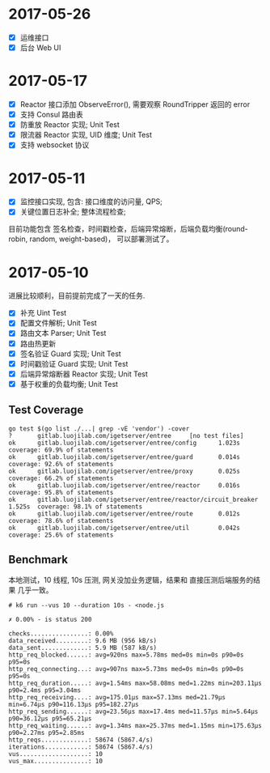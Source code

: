 # 2017-05-26

- [x] 运维接口
- [x] 后台 Web UI

# 2017-05-17

- [x] Reactor 接口添加 ObserveError(), 需要观察 RoundTripper 返回的 error
- [x] 支持 Consul 路由表
- [x] 防重放 Reactor 实现; Unit Test
- [x] 限流器 Reactor 实现, UID 维度; Unit Test
- [x] 支持 websocket 协议

# 2017-05-11

- [x] 监控接口实现, 包含: 接口维度的访问量, QPS;
- [x] 关键位置日志补全; 整体流程检查;

目前功能包含 签名检查，时间戳检查，后端异常熔断，后端负载均衡(round-robin, random, weight-based)，
可以部署测试了。

# 2017-05-10

进展比较顺利，目前提前完成了一天的任务.

- [x] 补充 Uint Test
- [x] 配置文件解析; Unit Test
- [x] 路由文本 Parser; Unit Test
- [x] 路由热更新
- [x] 签名验证 Guard 实现; Unit Test
- [x] 时间戳验证 Guard 实现; Unit Test
- [x] 后端异常熔断器 Reactor 实现; Unit Test
- [x] 基于权重的负载均衡; Unit Test

## Test Coverage

```
go test $(go list ./...| grep -vE 'vendor') -cover
?       gitlab.luojilab.com/igetserver/entree     [no test files]
ok      gitlab.luojilab.com/igetserver/entree/config      1.023s  coverage: 69.9% of statements
ok      gitlab.luojilab.com/igetserver/entree/guard       0.014s  coverage: 92.6% of statements
ok      gitlab.luojilab.com/igetserver/entree/proxy       0.025s  coverage: 66.2% of statements
ok      gitlab.luojilab.com/igetserver/entree/reactor     0.016s  coverage: 95.8% of statements
ok      gitlab.luojilab.com/igetserver/entree/reactor/circuit_breaker     1.525s  coverage: 98.1% of statements
ok      gitlab.luojilab.com/igetserver/entree/route       0.012s  coverage: 78.6% of statements
ok      gitlab.luojilab.com/igetserver/entree/util        0.042s  coverage: 25.6% of statements
```

## Benchmark

本地测试，10 线程, 10s 压测, 网关没加业务逻辑，结果和 直接压测后端服务的结果 几乎一致。

```
# k6 run --vus 10 --duration 10s - <node.js

✗ 0.00% - is status 200

checks................: 0.00%
data_received.........: 9.6 MB (956 kB/s)
data_sent.............: 5.9 MB (587 kB/s)
http_req_blocked......: avg=920ns max=5.78ms med=0s min=0s p90=0s p95=0s
http_req_connecting...: avg=907ns max=5.73ms med=0s min=0s p90=0s p95=0s
http_req_duration.....: avg=1.54ms max=58.08ms med=1.22ms min=203.11µs p90=2.4ms p95=3.04ms
http_req_receiving....: avg=175.01µs max=57.13ms med=21.79µs min=6.74µs p90=116.13µs p95=182.27µs
http_req_sending......: avg=23.56µs max=17.4ms med=11.57µs min=5.64µs p90=36.12µs p95=65.21µs
http_req_waiting......: avg=1.34ms max=25.37ms med=1.15ms min=175.63µs p90=2.27ms p95=2.85ms
http_reqs.............: 58674 (5867.4/s)
iterations............: 58674 (5867.4/s)
vus...................: 10
vus_max...............: 10
```
